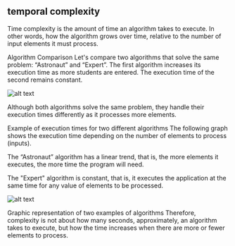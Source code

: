 ## temporal complexity

Time complexity is the amount of time an algorithm takes to execute. In other words, how the algorithm grows over time, relative to the number of input elements it must process.

Algorithm Comparison
Let's compare two algorithms that solve the same problem: “Astronaut” and “Expert”. The first algorithm increases its execution time as more students are entered. The execution time of the second remains constant.


![alt text](https://cdn.document360.io/da52b302-22aa-4a71-9908-ba18e68ffee7/Images/Documentation/complejidad_algoritmica02.png)




Although both algorithms solve the same problem, they handle their execution times differently as it processes more elements.

Example of execution times for two different algorithms
The following graph shows the execution time depending on the number of elements to process (inputs).

The “Astronaut” algorithm has a linear trend, that is, the more elements it executes, the more time the program will need.

The "Expert" algorithm is constant, that is, it executes the application at the same time for any value of elements to be processed.


![alt text](https://cdn.document360.io/da52b302-22aa-4a71-9908-ba18e68ffee7/Images/Documentation/complejidad_algoritmica03.PNG)

Graphic representation of two examples of algorithms
Therefore, complexity is not about how many seconds, approximately, an algorithm takes to execute, but how the time increases when there are more or fewer elements to process.